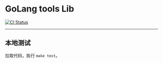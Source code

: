 # GoLang tools Lib

[![CI Status](https://github.com/daemongo/gopkg/workflows/ci.yml/badge.svg)](https://github.com/daemogo/gopkg/actions)

<hr>

## 本地测试

拉取代码，执行 `make test`。
